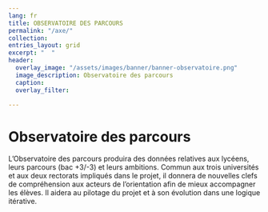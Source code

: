 ```yaml
---
lang: fr
title: OBSERVATOIRE DES PARCOURS
permalink: "/axe/"
collection: 
entries_layout: grid
excerpt: "  "
header:
  overlay_image: "/assets/images/banner/banner-observatoire.png"
  image_description: Observatoire des parcours
  caption: 
  overlay_filter: 

---
```

# Observatoire des parcours

L’Observatoire des parcours produira des données relatives aux lycéens, leurs parcours (bac +3/-3) et leurs ambitions. Commun aux trois universités et aux deux rectorats impliqués dans le projet, il donnera de nouvelles clefs de compréhension aux acteurs de l’orientation afin de mieux accompagner les élèves. Il aidera au pilotage du projet et à son évolution dans une logique itérative.
